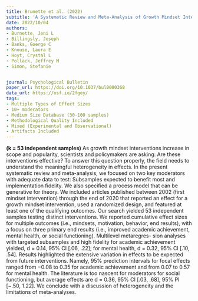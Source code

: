 ```yaml
---
title: Brunette et al. (2022)
subtitle: 'A Systematic Review and Meta-Analysis of Growth Mindset Interventions: For Whom, How, and Why Might Such Interventions Work?'
date: 2022/10/04
authors:
- Burnette, Jeni L
- Billingsly, Joseph
- Banks, Goerge C
- Knouse, Laura E
- Hoyt, Crystal L
- Pollack, Jeffrey M
- Simon, Stefanie


journal: Psychological Bulletin
paper_url: https://doi.org/10.1037/bul0000368
data_url: https://osf.io/2fgey/
tags:
- Multiple Types of Effect Sizes
- 10+ moderators
- Medium Size Database (30-100 samples)
- Methodological Quality Included
- Mixed (Experimental and Observational)
- Artifacts Included
---
```


**(k = 53 independent samples)** As growth mindset interventions increase in scope and popularity, scientists and policymakers are asking: Are these interventions effective? To answer this question properly, the field needs to understand the meaningful heterogeneity in effects. In the present systematic review and meta-analysis, we focused on two key moderators with adequate data to test: Subsamples expected to benefit most and implementation fidelity. We also specified a process model that can be generative for theory. We included articles published between 2002 (first mindset intervention) through the end of 2020 that reported an effect for a growth mindset intervention, used a randomized design, and featured at least one of the qualifying outcomes. Our search yielded 53 independent samples testing distinct interventions. We reported cumulative effect sizes for multiple outcomes (i.e., mindsets, motivation, behavior, end results), with a focus on three primary end results (i.e., improved academic achievement, mental health, or social functioning). Multilevel metaregres- sion analyses with targeted subsamples and high fidelity for academic achievement yielded, d = 0.14, 95% CI [.06, .22]; for mental health, d = 0.32, 95% CI [.10, .54]. Results highlighted the extensive variation in effects to be expected from future interventions. Namely, 95% prediction intervals for focal effects ranged from −0.08 to 0.35 for academic achievement and from 0.07 to 0.57 for mental health. The literature is too nascent for moderators for social functioning, but average effects are d = 0.36, 95% CI [.03, .68], 95% PI [−.50, 1.22]. We conclude with a discussion of heterogeneity and the limitations of meta-analyses.
